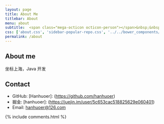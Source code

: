 ```yaml
---
layout: page
title: About Me
titlebar: About
menu: about
subtitle:  <span class="mega-octicon octicon-person"></span>&nbsp;&nbsp; I am a programmer         
css: ['about.css', 'sidebar-popular-repo.css', '../../bower_components/flag-icon-css/css/flag-icon.min.css']
permalink: /about
---
```


## About me

坐标上海，Java 开发

## Contact

- GitHub: [Hanhuoer]: (<https://github.com/hanhuoer>)
- 掘金: [hanhuoer]: (<https://juejin.im/user/5c653cac518825629e060401>)
- Email: [hanhuoer@126.com](hanhuoer@126.com)

<!-- Comments -->
<div class="comment">
    {% include comments.html %}
</div>

